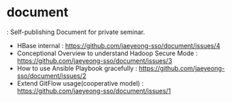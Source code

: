 # document
: Self-publishing Document for private seminar.


- HBase internal : https://github.com/jaeyeong-sso/document/issues/4
- Conceptional Overview to understand Hadoop Secure Mode : https://github.com/jaeyeong-sso/document/issues/3
- How to use Ansible Playbook gracefully : https://github.com/jaeyeong-sso/document/issues/2
- Extend GitFlow usage(cooperative model) : https://github.com/jaeyeong-sso/document/issues/1
